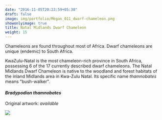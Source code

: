 ```yaml
---
date: "2016-11-05T20:23:59+05:30"
draft: false
image: img/portfolio/Megan_011_dwarf-chameleon.png
showonlyimage: true
title: Natal Midlands Dwarf Chameleon
weight: 15
---
```


Chameleons are found throughout most of Africa. Dwarf chameleons are unique (endemic) to South Africa. 

<!--more-->

KwaZulu-Natal is the most chameleon-rich province in South Africa, possessing 6 of the 17 currently described dwarf chameleons. The Natal Midlands Dwarf Chameleon is native to the woodland and forest habitats of the inland Midlands area in Kwa-Zulu Natal. Its specific name *thamnobates* means "bush-walker".

#### *Bradypodion thamnobates*
Original artwork: *available*

![][1]

[1]: /img/portfolio/Megan_011_dwarf-chameleon.png